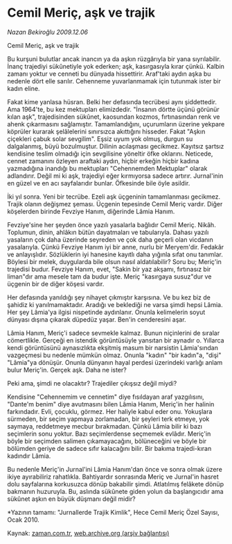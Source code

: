 # Cemil Meriç, aşk ve trajik

*Nazan Bekiroğlu 2009.12.06*

<tr><td class="metin" colspan="2" style="padding-top: 20px; padding-left: 5px; ">Cemil Meriç, aşk ve trajik</td></tr><tr><td class="metin" colspan="2" style="padding-top: 20px; padding-left: 5px; "><p>Bu kurşuni bulutlar ancak inancın ya da aşkın rüzgârıyla bir yana sıyrılabilir. İnanç trajediyi sükûnetiyle yok ederken; aşk, kasırgasıyla kırar çünkü. Kalbin zamanı yoktur ve cenneti bu dünyada hissettirir. Araf'taki aydın aşka bu nedenle dört elle sarılır. Cehenneme yuvarlanmamak için tutunmak ister bir kadın eline.
<p>Fakat kime yanlasa hüsran. Belki her defasında tecrübesi aynı şiddettedir. Ama 1964'te, bu kez mektupları elimizdedir. "İnsanın dörtte üçünü görünür kılan aşk", trajedisinden sükûnet, kaosundan kozmos, fırtınasından renk ve ahenk çıkarmasını sağlamıştır. Tamamlandığını, uçurumların üzerine yekpare köprüler kurarak şelâlelerini sınırsızca akıttığını hisseder. Fakat "Aşkın çiçekleri çabuk solar sevgilim". Eşsiz uyum yok olmuş, durgun su dalgalanmış, büyü bozulmuştur. Dilinin acılaşması gecikmez. Kayıtsız şartsız kendisine teslim olmadığı için sevgilisine yöneltir öfke oklarını. Neticede, cennet zamanını özleyen araftaki aydın, hiçbir erkeğin hiçbir kadına yazmadığına inandığı bu mektupları "Cehennemden Mektuplar" olarak adlandırır. Değil mi ki aşk, trajediyi eğer kırmıyorsa sadece artırır. Jurnal'inin en güzel ve en acı sayfalarıdır bunlar. Öfkesinde bile öyle asildir.
<p>İki yıl sonra. Yeni bir tecrübe. Ezeli aşk üçgeninin tamamlanması gecikmez. Trajik olanın değişmez şeması. Üçgenin tepesinde Cemil Meriç vardır. Diğer köşelerden birinde Fevziye Hanım, diğerinde Lâmia Hanım.
<p>Fevziye'sine her şeyden önce yazılı yasalarla bağlıdır Cemil Meriç. Nikâh. Toplumun, dinin, ahlâkın bütün dayatmaları ve tabularıyla. Dahası yazılı yasaların çok daha üzerinde seyreden ve çok daha geçerli olan vicdanın yasalarıyla. Çünkü Fevziye Hanım iyi bir anne, nurlu bir Meryem'dir. Fedakâr ve anlayışlıdır. Sözlüklerin iyi hanesine kayıtlı daha yığınla sıfat onu tanımlar. Böylesi bir melek, duygularda bile olsun nasıl aldatılabilir? Soru bu; Meriç'in trajedisi budur. Fevziye Hanım, evet, "Sakin bir yaz akşamı, fırtınasız bir liman"dır ama mesele tam da budur işte. Meriç "kasırgaya susuz"dur ve üçgenin bir de diğer köşesi vardır.
<p>Her defasında yanıldığı şey nihayet çıkmıştır karşısına. Ve bu kez biz de şahidiz ki yanılmamaktadır. Aradığı ve beklediği ne varsa şimdi hepsi Lâmia. Her şey Lâmia'ya ilgisi nispetinde aydınlanır. Onunla kelimelerin soyut dünyası dışına çıkarak düpedüz yaşar. Ben'in cenderesini aşar.
<p>Lâmia Hanım, Meriç'i sadece sevmekle kalmaz. Bunun niçinlerini de sıralar cömertlikle. Gerçeği en istendik görüntüsüyle yansıtan bir aynadır o. Yıllarca kendi görüntüsünü aynasızlıkta ekşitmiş masum bir narsistin Lâmia'sından vazgeçmesi bu nedenle mümkün olmaz. Onunla "kadın" "bir kadın"a, "dişi" "Lâmia"ya dönüşür. Onunla dünyanın hayal perdesi üzerindeki varlığı anlam bulur Meriç'in. Gerçek aşk. Daha ne ister?
<p>Peki ama, şimdi ne olacaktır? Trajediler çıkışsız değil miydi?
<p>Kendisine "Cehennemim ve cennetim" diye fısıldayan araf yazgılısını, "Dante'm benim" diye avutmasını bilen Lâmia Hanım, Meriç'in her halinin farkındadır. Evli, çocuklu, görmez. Her haliyle kabul eder onu. Yokuşlara sürmeden, bir seçim yapmaya zorlamadan, bir şeyleri terk etmeye, yok saymaya, reddetmeye mecbur bırakmadan. Çünkü Lâmia bilir ki bazı seçimlerin sonu yoktur. Bazı seçimlerdense seçmemek evlâdır. Meriç'in böyle bir seçimden salimen çıkamayacağını, bölüneceğini ve böyle bir bölümden geriye de sadece sıfır kalacağını bilir. Bir bakıma trajedi-kıran kadındır Lâmia.
<p>Bu nedenle Meriç'in Jurnal'ini Lâmia Hanım'dan önce ve sonra olmak üzere ikiye ayırabiliriz rahatlıkla. Bahtiyardır sonrasında Meriç ve Jurnal'in hasret dolu sayfalarına korkusuzca dönüp bakabilir şimdi. Atlatılmış felâkete dönüp bakmanın huzuruyla. Bu, aslında sükûnete giden yolun da başlangıcıdır ama sükûnet aşkın en büyük düşmanı değil midir?
<p>*Yazının tamamı: "Jurnallerde Trajik Kimlik", Hece Cemil Meriç Özel Sayısı, Ocak 2010.<br/></p></p></p></p></p></p></p></p></p></p></td></tr>

Kaynak: [zaman.com.tr](http://zaman.com.tr/yazar.do?yazino=923887), [web.archive.org (arşiv bağlantısı)](http://web.archive.org/web/20100110012750/http://www.zaman.com.tr:80/yazar.do?yazino=923887)
